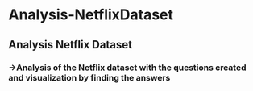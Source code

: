 # Analysis-NetflixDataset

## Analysis Netflix Dataset

### ->Analysis of the Netflix dataset with the questions created and visualization by finding the answers
